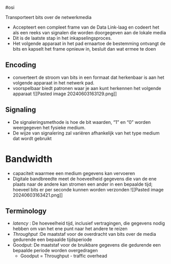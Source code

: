 #osi

Transporteert bits over de netwerkmedia
-  Accepteert een compleet frame van de Data Link-laag en codeert het als een reeks van signalen die worden doorgegeven aan de lokale media
- Dit is de laatste stap in het inkapselingsproces.
-  Het volgende apparaat in het pad ernaartoe de bestemming ontvangt de bits en kapselt het frame opnieuw in, besluit dan wat ermee te doen

## Encoding 
- converteert de stroom van bits in een formaat dat herkenbaar is aan het volgende apparaat in het netwerk pad.
- voorspelbaar biedt patronen waar je aan kunt herkennen het volgende apparaat
![[Pasted image 20240603163129.png]]

## Signaling 

- De signaleringsmethode is hoe de bit waarden, “1” en “0” worden weergegeven het fysieke medium.
- De wijze van signalering zal variëren afhankelijk van het type medium dat wordt gebruikt

# Bandwidth 
- capaciteit waarmee een medium gegevens kan vervoeren
- Digitale bandbreedte meet de hoeveelheid gegevens die van de ene plaats naar de andere kan stromen een ander in een bepaalde tijd; hoeveel bits er per seconde kunnen worden verzonden
![[Pasted image 20240603163421.png]]

## Terminology
 - *latency* : De hoeveelheid tijd, inclusief vertragingen, die gegevens nodig hebben om van het ene punt naar het andere te reizen
 - *Throughput* :De maatstaf voor de overdracht van bits over de media gedurende een bepaalde tijdsperiode
 - Goodput:  De maatstaf voor de bruikbare gegevens die gedurende een bepaalde periode worden overgedragen
	 - Goodput = Throughput - traffic overhead